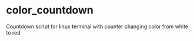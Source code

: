 # color_countdown
Countdown script for linux terminal with counter changing color from white to red
